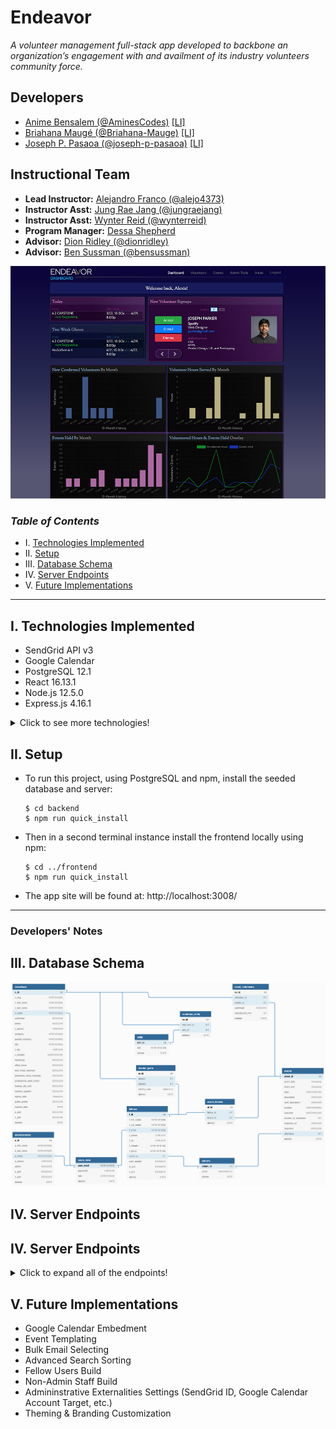 # Endeavor

*A volunteer management full-stack app developed to backbone an organization’s engagement with and availment of its industry volunteers community force.*

## **Developers**
+ [Anime Bensalem (@AminesCodes)](https://github.com/AminesCodes) [[LI]](https://www.linkedin.com/in/amine-bensalem/)
+ [Briahana Maugé (@Briahana-Mauge)](https://github.com/Briahana-Mauge) [[LI]](https://www.linkedin.com/in/bmauge/)
+ [Joseph P. Pasaoa (@joseph-p-pasaoa)](https://github.com/joseph-p-pasaoa) [[LI]](https://www.linkedin.com/in/josephpasaoa/)

## Instructional Team
+ **Lead Instructor:** [Alejandro Franco (@alejo4373)](https://github.com/alejo4373)
+ **Instructor Asst:** [Jung Rae Jang (@jungraejang)](https://github.com/jungraejang)
+ **Instructor Asst:** [Wynter Reid (@wynterreid)](https://github.com/wynterreid)
+ **Program Manager:** [Dessa Shepherd](https://www.linkedin.com/in/dessa-shepherd-7a55b374/)
+ **Advisor:** [Dion Ridley (@dionridley)](https://www.linkedin.com/in/dionridley/)
+ **Advisor:** [Ben Sussman (@bensussman)](https://www.linkedin.com/in/bensussman/)

![screencap of admin dashboard](./docs/readme/screenAdminDashboard.jpg)


### _Table of Contents_
+ I. [Technologies Implemented](#i-technologies-implemented)
+ II. [Setup](#ii-setup)
+ III. [Database Schema](#iii-database-schema)
+ IV. [Server Endpoints](#iv-server-endpoints)
+ V. [Future Implementations](#v-future-implementations)


---


## I. Technologies Implemented
+ SendGrid API v3
+ Google Calendar
+ PostgreSQL 12.1
+ React 16.13.1
+ Node.js 12.5.0
+ Express.js 4.16.1
<details>

  <summary>Click to see more  technologies!</summary>
  
+ AWS-SDK 2.647.0
+ Multer 1.4.2
+ Multer-S3 2.9.0
+ Passport 0.3.1
+ Passport-Local 1.0.0
+ BCrypt 4.0.1
+ SendGrid/Mail 7.0.1
+ Chart.js 2.9.3
+ Moment 2.24.0
+ Query-String 6.12.1
+ Node-Sass (SCSS) 4.14.1
+ React Epic Spinners 0.4.1
+ React Icons 3.10.0
+ Pg-promise 10.4.4
+ Axios 0.19.2
+ JavaScript ES5+
+ CSS3
+ HTML5
</details>


## II. Setup
+ To run this project, using PostgreSQL and npm, install the seeded database and server:
  ```
  $ cd backend
  $ npm run quick_install
  ```
+ Then in a second terminal instance install the frontend locally using npm:
  ```
  $ cd ../frontend
  $ npm run quick_install
  ```
+ The app site will be found at: http://localhost:3008/




---


### **Developers' Notes**


## III. Database Schema
![Database Schema](/docs/readme/DatabaseSchema.png)


## IV. Server Endpoints
## IV. Server Endpoints
<details>
  <summary>Click to expand all of the endpoints!</summary>
  
- **Auth**
  | Method | Endpoint                 | Description                  | Query Parameters | Body Data |
  | ------ | ------------------------ | ---------------------------- | ---------------- | --------- |
  | GET    | `/api/auth/is_logged`    | Check if a user is logged in | n/a              | n/a       |
  | POST   | `/api/auth/login`        | Login a user                 | n/a              | email, password       |
  | POST   | `/api/auth/:role/signup` | Sign up new user             | n/a              | *Please refer to user's data below, minus picture* |
  | PUT    | `/api/auth/:id`          | Update user information      | n/a              | *Please refer to user's data below* |

  - **Admin User Body Data:**
email, password, newPassword, firstName, lastName, picture

  - **Fellow User Body Data:**
email, password, newPassword, firstName, lastName, cohortId, picture

  - **Volunteer User Body Data:**
email, password, firstName, lastName, company, title, skills (array), slug, mentor, officeHours, techMockInterview, behavioralMockInterview, professionalSkillsCoach, hostSiteVisit, industrySpeaker, publicProfile, picture


- **Users**
  | Method | Endpoint               | Description                    | Query Parameters | Body Data |
  | ------ | ---------------------- | ------------------------------ | ---------------- | --------- |
  | POST   | `/api/users/:role/add` | Create new pre-registered user | n/a              | email, password, role |
  | PATCH  | `/api/users/:id`       | Update user's password         | n/a              | password, newPassword, confirmPassword |
  | DELETE | `/api/users/:id`       | Delete user                    | n/a              | n/a                                    |


- **Volunteers**
  | Method | Endpoint                      | Description                           | Query Parameters                     | Body Data |
  | ------ | ----------------------------- | ------------------------------------- | ------------------------------------ | --------- |
  | GET    | `/api/volunteers/:type/:id`   | Get volunteer by id, slug or email    | type: id, slug, email                | n/a       |
  | GET    | `/api/volunteers/skills/:id`  | Get volunteer skills user id          | type: id, slug, email                | n/a       |
  | GET    | `/api/volunteers/all`         | Get all volunteer (with filters)      | v_email, name, skill, company, title | n/a       |
  | GET    | `/api/volunteers/new`         | Get all unconfirmed volunteers        | n/a                                  | n/a       |
  | PATCH  | `/api/volunteers/confirm/:id` | Confirm a new (unconfirmed) volunteer | n/a                                  | n/a       |


- **Fellows**
  | Method | Endpoint              | Description                    | Query Parameters     | Body Data |
  | ------ | --------------------- | ------------------------------ | -------------------- | --------- |
  | GET    | `/api/fellows/`       | Get all fellows (with filters) | name, cohort, mentor | n/a       |
  | GET    | `/api/fellows/id/:id` | Get single fellow by id        | n/a                  | n/a       |


- **Skills**
  | Method | Endpoint               | Description                | Query Parameters  | Body Data |
  | ------ | ---------------------- | -------------------------- | ----------------- | --------- |
  | GET    | `/api/skills/`         | Get all skills             | n/a               | n/a       |
  | POST   | `/api/skills/add/`     | Add single skill           | n/a               | skill     |
  | PUT    | `/api/skills/edit/:id` | Rename single skill by id  | n/a               | skill     |
  | DELETE | `/api/skills/del/:id`  | Delete single skill by id  | n/a               | n/a       |


- **Cohorts**
  | Method | Endpoint                | Description                 | Query Parameters | Body Data |
  | ------ | ----------------------- | --------------------------- | ---------------- | --------- |
  | GET    | `/api/cohorts/`         | Get all cohorts             | n/a              | n/a       |
  | POST   | `/api/cohorts/add/`     | Add single cohort           | n/a              | cohort    |
  | PUT    | `/api/cohorts/edit/:id` | Rename single cohort by id  | n/a              | cohort    |
  | DELETE | `/api/cohorts/del/:id`  | Delete single cohort by id  | n/a              | n/a       |


- **Events**
  | Method | Endpoint                      | Description                   | Query Parameters | Body Data |
  | ------ | ----------------------------- | ----------------------------- | ---------------- | --------- |
  | GET    | `/api/events/all`             | Get all events (with filters) | v_name, topic, instructor, upcoming, past | n/a |
  | GET    | `/api/events/event/:id`       | Get event by id               | n/a              | n/a                         |
  | GET    | `/api/events/dashboard/:role` | Get dashboard events          | n/a              | n/a                         |
  | POST   | `/api/events/add`             | Add a new event               | n/a              | *Please refer to events data below* |
  | PUT    | `/api/events/edit/:id`        | Update an event by id         | n/a              | *Please refer to events data below* |
  | DELETE | `/api/events/:id`             | Delete event by id            | n/a              | n/a                         |
  - **Events Body Data**
start, end, topic, description, staffDescription, attendees, location, instructor, numberOfVolunteers, materialsUrl, important


- **Mentor Pairs**
  | Method | Endpoint            | Description                  | Query Parameters | Body Data             |
  | ------ | ------------------- | ---------------------------- | ---------------- | --------------------- |
  | POST   | `/api/mentor_pairs` | Pair a Mentor with a Mentee  | n/a              | volunteerId, fellowId |
  | DELETE | `/api/mentor_pairs/volunteer/:v_id/fellow/:f_id` | Un-pair a Mentor to a Mentee | n/a | volunteerId, fellowId |


- **Event Attendees**
  | Method | Endpoint                                                       | Description                           | Query Parameters | Body Data            |
  | ------ | -------------------------------------------------------------- | ------------------------------------- | ---------------- | -------------------- |
  | POST   | `/api/event_attendees/event/:e_id/add/:v_id`       | Volunteer request to an event         | n/a              | n/a                  |
  | PUT    | `/api/event_attendees/event/:e_id/volunteer/:v_id` | Attribute hours to volunteer          | n/a              | volunteeredHours     |
  | PATCH  | `/api/event_attendees/event/:e_id/volunteer/:v_id` | Confirm/un-confirm volunteer to event | n/a              | confirmed true/false |
  | DELETE | `/api/event_attendees/event/:e_id/delete/:v_id`   | Delete volunteer request to an event  | n/a              | n/a                  |


- **View**
  | Method | Endpoint    | Description                                                 | Query Parameters | Body Data  |
  | ------ | ----------- | ----------------------------------------------------------- | ---------------- | ---------- |
  | PATCH  | `/api/view` | Manage the view type for events and volunteers (grid/list)  | n/a              | targetView |

</details> 



## V. Future Implementations
+ Google Calendar Embedment
+ Event Templating
+ Bulk Email Selecting
+ Advanced Search Sorting
+ Fellow Users Build
+ Non-Admin Staff Build
+ Admininstrative Externalities Settings (SendGrid ID, Google Calendar Account Target, etc.)
+ Theming & Branding Customization
